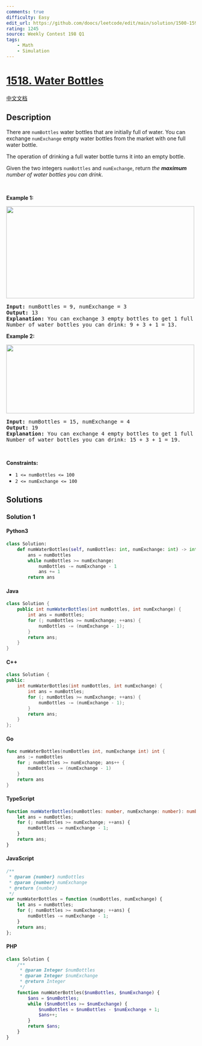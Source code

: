 ```yaml
---
comments: true
difficulty: Easy
edit_url: https://github.com/doocs/leetcode/edit/main/solution/1500-1599/1518.Water%20Bottles/README_EN.md
rating: 1245
source: Weekly Contest 198 Q1
tags:
    - Math
    - Simulation
---
```


<!-- problem:start -->

# [1518. Water Bottles](https://leetcode.com/problems/water-bottles)

[中文文档](/solution/1500-1599/1518.Water%20Bottles/README.md)

## Description

<!-- description:start -->

<p>There are <code>numBottles</code> water bottles that are initially full of water. You can exchange <code>numExchange</code> empty water bottles from the market with one full water bottle.</p>

<p>The operation of drinking a full water bottle turns it into an empty bottle.</p>

<p>Given the two integers <code>numBottles</code> and <code>numExchange</code>, return <em>the <strong>maximum</strong> number of water bottles you can drink</em>.</p>

<p>&nbsp;</p>
<p><strong class="example">Example 1:</strong></p>
<img alt="" src="https://fastly.jsdelivr.net/gh/doocs/leetcode@main/solution/1500-1599/1518.Water%20Bottles/images/sample_1_1875.png" style="width: 500px; height: 245px;" />
<pre>
<strong>Input:</strong> numBottles = 9, numExchange = 3
<strong>Output:</strong> 13
<strong>Explanation:</strong> You can exchange 3 empty bottles to get 1 full water bottle.
Number of water bottles you can drink: 9 + 3 + 1 = 13.
</pre>

<p><strong class="example">Example 2:</strong></p>
<img alt="" src="https://fastly.jsdelivr.net/gh/doocs/leetcode@main/solution/1500-1599/1518.Water%20Bottles/images/sample_2_1875.png" style="width: 500px; height: 183px;" />
<pre>
<strong>Input:</strong> numBottles = 15, numExchange = 4
<strong>Output:</strong> 19
<strong>Explanation:</strong> You can exchange 4 empty bottles to get 1 full water bottle. 
Number of water bottles you can drink: 15 + 3 + 1 = 19.
</pre>

<p>&nbsp;</p>
<p><strong>Constraints:</strong></p>

<ul>
	<li><code>1 &lt;= numBottles &lt;= 100</code></li>
	<li><code>2 &lt;= numExchange &lt;= 100</code></li>
</ul>

<!-- description:end -->

## Solutions

<!-- solution:start -->

### Solution 1

<!-- tabs:start -->

#### Python3

```python
class Solution:
    def numWaterBottles(self, numBottles: int, numExchange: int) -> int:
        ans = numBottles
        while numBottles >= numExchange:
            numBottles -= numExchange - 1
            ans += 1
        return ans
```

#### Java

```java
class Solution {
    public int numWaterBottles(int numBottles, int numExchange) {
        int ans = numBottles;
        for (; numBottles >= numExchange; ++ans) {
            numBottles -= (numExchange - 1);
        }
        return ans;
    }
}
```

#### C++

```cpp
class Solution {
public:
    int numWaterBottles(int numBottles, int numExchange) {
        int ans = numBottles;
        for (; numBottles >= numExchange; ++ans) {
            numBottles -= (numExchange - 1);
        }
        return ans;
    }
};
```

#### Go

```go
func numWaterBottles(numBottles int, numExchange int) int {
	ans := numBottles
	for ; numBottles >= numExchange; ans++ {
		numBottles -= (numExchange - 1)
	}
	return ans
}
```

#### TypeScript

```ts
function numWaterBottles(numBottles: number, numExchange: number): number {
    let ans = numBottles;
    for (; numBottles >= numExchange; ++ans) {
        numBottles -= numExchange - 1;
    }
    return ans;
}
```

#### JavaScript

```js
/**
 * @param {number} numBottles
 * @param {number} numExchange
 * @return {number}
 */
var numWaterBottles = function (numBottles, numExchange) {
    let ans = numBottles;
    for (; numBottles >= numExchange; ++ans) {
        numBottles -= numExchange - 1;
    }
    return ans;
};
```

#### PHP

```php
class Solution {
    /**
     * @param Integer $numBottles
     * @param Integer $numExchange
     * @return Integer
     */
    function numWaterBottles($numBottles, $numExchange) {
        $ans = $numBottles;
        while ($numBottles >= $numExchange) {
            $numBottles = $numBottles - $numExchange + 1;
            $ans++;
        }
        return $ans;
    }
}
```

<!-- tabs:end -->

<!-- solution:end -->

<!-- problem:end -->
